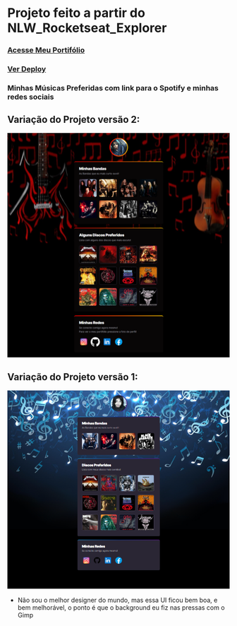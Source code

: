 # Projeto feito a partir do NLW_Rocketseat_Explorer

### <a href="https://portifolio-filipe-bacof.vercel.app/">Acesse Meu Portifólio</a>

### <a href="https://filipe-bacof.github.io/Musicas-Bacof/">Ver Deploy</a>

### Minhas Músicas Preferidas com link para o Spotify e minhas redes sociais

## Variação do Projeto versão 2:
<img src="./Projeto_Variacao_2.png" alt="Foto do Projeto">

## Variação do Projeto versão 1:
<img src="./Projeto_Variacao_1.png" alt="Foto do Projeto">

- Não sou o melhor designer do mundo, mas essa UI ficou bem boa, e bem melhorável, o ponto é que o background eu fiz nas pressas com o Gimp